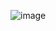 ![image](https://github.com/heesoo-park/ForCodeKata/assets/80674868/0d986279-e1ff-4074-a6c4-3ee1650c2e50)
